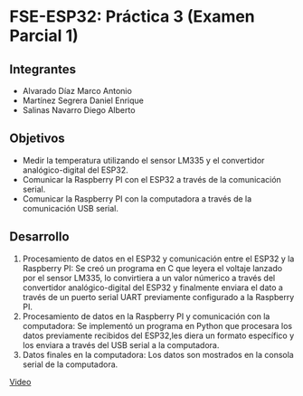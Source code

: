# FSE-ESP32: Práctica 3 (Examen Parcial 1)

## Integrantes
* Alvarado Díaz Marco Antonio
* Martínez Segrera Daniel Enrique
* Salinas Navarro Diego Alberto

## Objetivos
* Medir la temperatura utilizando el sensor LM335 y el convertidor analógico-digital del ESP32.
* Comunicar la Raspberry PI con el ESP32 a través de la comunicación serial.
* Comunicar la Raspberry PI con la computadora a través de la comunicación USB serial.

## Desarrollo
1. Procesamiento de datos en el ESP32 y comunicación entre el ESP32 y la Raspberry PI: Se creó un programa en C que leyera el voltaje lanzado por el sensor LM335, lo convirtiera a un valor númerico a través del convertidor analógico-digital del ESP32 y finalmente enviara el dato a través de un puerto serial UART previamente configurado a la Raspberry PI.
2. Procesamiento de datos en la Raspberry PI y comunicación con la computadora: Se implementó un programa en Python que procesara los datos previamente recibidos del ESP32,les diera un formato específico y los enviara a través del USB serial a la computadora.
3. Datos finales en la computadora: Los datos son mostrados en la consola serial de la computadora.

[Video]()
